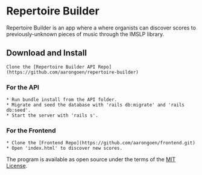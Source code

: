 # Repertoire Builder

Repertoire Builder is an app where a where organists can discover scores to previously-unknown pieces of music through the IMSLP library.

## Download and Install

    Clone the [Repertoire Builder API Repo](https://github.com/aarongoen/repertoire-builder)
### For the API

    * Run bundle install from the API folder.
    * Migrate and seed the database with 'rails db:migrate' and 'rails db:seed'.
    * Start the server with 'rails s'.
### For the Frontend

    * Clone the [Frontend Repo](https://github.com/aarongoen/frontend.git)
    * Open 'index.html' to discover new scores.

The program is available as open source under the terms of the [MIT License](https://opensource.org/licenses/MIT).







    


